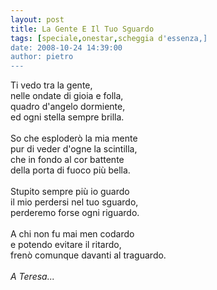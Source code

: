 ```yaml
---
layout: post
title: La Gente E Il Tuo Sguardo
tags: [speciale,onestar,scheggia d'essenza,]
date: 2008-10-24 14:39:00
author: pietro
---
```

Ti vedo tra la gente,<br/>nelle ondate di gioia e folla,<br/>quadro d'angelo dormiente,<br/>ed ogni stella sempre brilla.<br/><br/>So che esploderò la mia mente<br/>pur di veder d'ogne la scintilla,<br/>che in fondo al cor battente<br/>della porta di fuoco più bella.<br/><br/>Stupito sempre più io guardo<br/>il mio perdersi nel tuo sguardo,<br/>perderemo forse ogni riguardo.<br/><br/>A chi non fu mai men codardo<br/>e potendo evitare il ritardo,<br/>frenò comunque davanti al traguardo.<br/><br/><span style="font-style: italic">A Teresa...</span>
